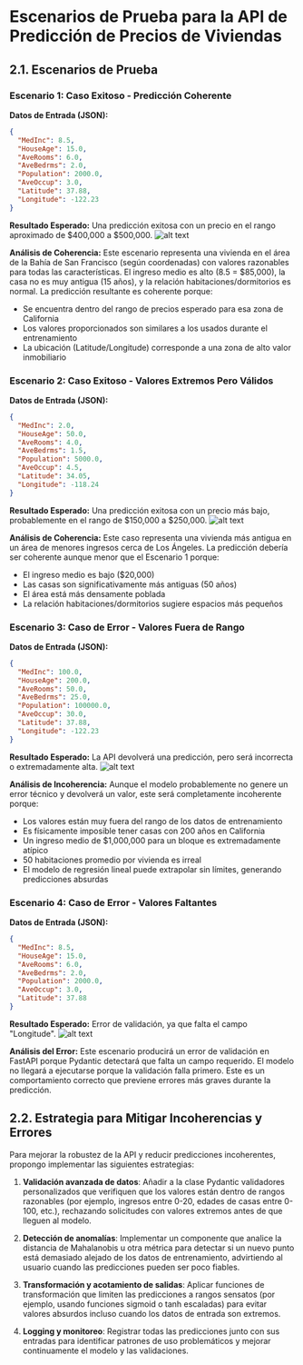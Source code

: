 # Escenarios de Prueba para la API de Predicción de Precios de Viviendas

## 2.1. Escenarios de Prueba

### Escenario 1: Caso Exitoso - Predicción Coherente

**Datos de Entrada (JSON):**
```json
{
  "MedInc": 8.5,
  "HouseAge": 15.0,
  "AveRooms": 6.0,
  "AveBedrms": 2.0,
  "Population": 2000.0,
  "AveOccup": 3.0,
  "Latitude": 37.88,
  "Longitude": -122.23
}
```

**Resultado Esperado:**
Una predicción exitosa con un precio en el rango aproximado de $400,000 a $500,000.
![alt text](image-3.png)

**Análisis de Coherencia:**
Este escenario representa una vivienda en el área de la Bahía de San Francisco (según coordenadas) con valores razonables para todas las características. El ingreso medio es alto (8.5 = $85,000), la casa no es muy antigua (15 años), y la relación habitaciones/dormitorios es normal. La predicción resultante es coherente porque:

- Se encuentra dentro del rango de precios esperado para esa zona de California
- Los valores proporcionados son similares a los usados durante el entrenamiento
- La ubicación (Latitude/Longitude) corresponde a una zona de alto valor inmobiliario

### Escenario 2: Caso Exitoso - Valores Extremos Pero Válidos

**Datos de Entrada (JSON):**
```json
{
  "MedInc": 2.0,
  "HouseAge": 50.0,
  "AveRooms": 4.0,
  "AveBedrms": 1.5,
  "Population": 5000.0,
  "AveOccup": 4.5,
  "Latitude": 34.05,
  "Longitude": -118.24
}
```

**Resultado Esperado:**
Una predicción exitosa con un precio más bajo, probablemente en el rango de $150,000 a $250,000.
![alt text](image-2.png)

**Análisis de Coherencia:**
Este caso representa una vivienda más antigua en un área de menores ingresos cerca de Los Ángeles. La predicción debería ser coherente aunque menor que el Escenario 1 porque:

- El ingreso medio es bajo ($20,000)
- Las casas son significativamente más antiguas (50 años)
- El área está más densamente poblada
- La relación habitaciones/dormitorios sugiere espacios más pequeños

### Escenario 3: Caso de Error - Valores Fuera de Rango

**Datos de Entrada (JSON):**
```json
{
  "MedInc": 100.0,
  "HouseAge": 200.0,
  "AveRooms": 50.0,
  "AveBedrms": 25.0,
  "Population": 100000.0,
  "AveOccup": 30.0,
  "Latitude": 37.88,
  "Longitude": -122.23
}
```

**Resultado Esperado:**
La API devolverá una predicción, pero será incorrecta o extremadamente alta.
![alt text](image-1.png)

**Análisis de Incoherencia:**
Aunque el modelo probablemente no genere un error técnico y devolverá un valor, este será completamente incoherente porque:

- Los valores están muy fuera del rango de los datos de entrenamiento
- Es físicamente imposible tener casas con 200 años en California
- Un ingreso medio de $1,000,000 para un bloque es extremadamente atípico
- 50 habitaciones promedio por vivienda es irreal
- El modelo de regresión lineal puede extrapolar sin límites, generando predicciones absurdas

### Escenario 4: Caso de Error - Valores Faltantes

**Datos de Entrada (JSON):**
```json
{
  "MedInc": 8.5,
  "HouseAge": 15.0,
  "AveRooms": 6.0,
  "AveBedrms": 2.0,
  "Population": 2000.0,
  "AveOccup": 3.0,
  "Latitude": 37.88
}
```

**Resultado Esperado:**
Error de validación, ya que falta el campo "Longitude".
![alt text](image.png)

**Análisis del Error:**
Este escenario producirá un error de validación en FastAPI porque Pydantic detectará que falta un campo requerido. El modelo no llegará a ejecutarse porque la validación falla primero. Este es un comportamiento correcto que previene errores más graves durante la predicción.

## 2.2. Estrategia para Mitigar Incoherencias y Errores

Para mejorar la robustez de la API y reducir predicciones incoherentes, propongo implementar las siguientes estrategias:

1. **Validación avanzada de datos**: Añadir a la clase Pydantic validadores personalizados que verifiquen que los valores están dentro de rangos razonables (por ejemplo, ingresos entre 0-20, edades de casas entre 0-100, etc.), rechazando solicitudes con valores extremos antes de que lleguen al modelo.

2. **Detección de anomalías**: Implementar un componente que analice la distancia de Mahalanobis u otra métrica para detectar si un nuevo punto está demasiado alejado de los datos de entrenamiento, advirtiendo al usuario cuando las predicciones pueden ser poco fiables.

3. **Transformación y acotamiento de salidas**: Aplicar funciones de transformación que limiten las predicciones a rangos sensatos (por ejemplo, usando funciones sigmoid o tanh escaladas) para evitar valores absurdos incluso cuando los datos de entrada son extremos.

4. **Logging y monitoreo**: Registrar todas las predicciones junto con sus entradas para identificar patrones de uso problemáticos y mejorar continuamente el modelo y las validaciones.